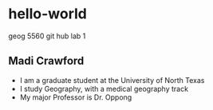 # hello-world
geog 5560 git hub lab 1
## Madi Crawford 
  * I am a graduate student at the University of North Texas
  * I study Geography, with a medical geography track
  * My major Professor is Dr. Oppong 
